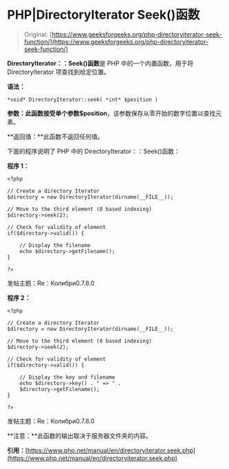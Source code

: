 # PHP|DirectoryIterator Seek()函数

> Original: [https://www.geeksforgeeks.org/php-directoryiterator-seek-function/](https://www.geeksforgeeks.org/php-directoryiterator-seek-function/)

**DirectoryIterator：：Seek()函数**是 PHP 中的一个内置函数，用于将 DirectoryIterator 项查找到给定位置。

**语法：**

```
*void* DirectoryIterator::seek( *int* $position )
```

**参数：**此函数接受单个参数**$position**，该参数保存从零开始的数字位置以查找元素。

**返回值：**此函数不返回任何值。

下面的程序说明了 PHP 中的 DirectoryIterator：：Seek()函数：

**程序 1：**

```
<?php

// Create a directory Iterator
$directory = new DirectoryIterator(dirname(__FILE__));

// Move to the third element (0 based indexing)
$directory->seek(2);

// Check for validity of element
if($directory->valid()) {

    // Display the filename
    echo $directory->getFilename();
}

?>
```

发帖主题：Re：Колибри0.7.8.0

**程序 2：**

```
<?php

// Create a directory Iterator
$directory = new DirectoryIterator(dirname(__FILE__));

// Move to the third element (0 based indexing)
$directory->seek(2);

// Check for validity of element
if($directory->valid()) {

    // Display the key and filename
    echo $directory->key() . " => " .
    $directory->getFilename();
}

?>
```

发帖主题：Re：Колибри0.7.8.0

**注意：**此函数的输出取决于服务器文件夹的内容。

**引用：**[https://www.php.net/manual/en/directoryiterator.seek.php](https://www.php.net/manual/en/directoryiterator.seek.php)